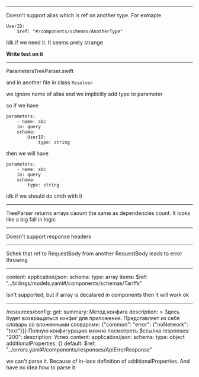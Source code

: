 
---
Doesn't support alias which is ref on another type. For exmaple
```
UserID:
    $ref: "#/components/schemas/AnotherType"
```

Idk if we need it. It seems prety strange

**Write test on it**

---

ParametersTreeParser.swift

and in another file in class `Resolver`

we ignore name of alias and we implicitly add type to parameter

so if we have

```
parameters:
    - name: abc
    in: query
    schema:
        UserID:
            type: string
```

then we will have

```
parameters:
    - name: abc
    in: query
    schema:
        type: string
```

idk if we should do cmth with it

----

TreeParser returns arrays caount the same as dependencies count. It looks like a big fall in logic

---

Doesn't support response headers

---

Schek that ref to RequestBody from another RequestBody leads to error throwing

---

content:
  application/json:
    schema:
      type: array
      items:
        $ref: "../billings/models.yaml#/components/schemas/Tariffs"
        
Isn't supported, but if array is decalared in components then it will work ok

---

/resources/config: 
  get:
    summary: Метод конфига
    description: >
      Здесь будет возвращаться конфиг для приложения.
      Представляет из себя словарь со вложенными словарями:
      {"common": "error": {"noNetwork": "text"}}}
      Полную конфигурацию можно посмотреть $ссылка
    responses:
      "200":
        description: Успех
        content:
          application/json:
            schema:
              type: object
              additionalProperties: {}
      default:
        $ref: "../errors.yaml#/components/responses/ApiErrorResponse"

we can't parse it. Because of in-lace definition of additionalProperties. And have no idea how to parse it
